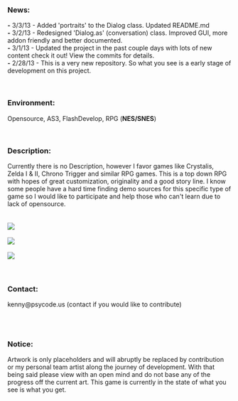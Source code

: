<h3>News:</h3>
<p>
<b>-</b> 3/3/13 - Added 'portraits' to the Dialog class. Updated README.md<br/>
<b>-</b> 3/2/13 - Redesigned 'Dialog.as' (conversation) class. Improved GUI, more addon friendly and better documented.
<br/><b>-</b> 3/1/13 - Updated the project in the past couple days with lots of new content check it out! View the commits for details.
<br/><b>-</b> 2/28/13 - This is a very new repository. So what you see is a early stage of development on this project. 
</p><br/>
<h3><bold>Environment: </h3></bold>
<p>Opensource, AS3, FlashDevelop, RPG (<b>NES/SNES</b>)</p>
<br>
<h3><bold>Description: </h3><p>Currently there is no Description, however I favor games like Crystalis, Zelda I & II, Chrono Trigger and similar RPG games. This is a top down RPG with hopes of great customization, originality and a good story line. I know some people have a hard time finding demo sources for this specific type of game so I would like to participate and help those who can't learn due to lack of opensource. </bold></h2>
<br/><br/><br/>
<img src="http://www.legitcode.com/menuscreen.png" />
<br/>
<br/>
<img src="http://www.legitcode.com/gameshot.png" />
<br/>
<br/>
<img src="http://www.legitcode.com/overscreen.png" />
<br/>
<br/>
<br/>
<h3>Contact: </h3> 
<p>kenny@psycode.us (contact if you would like to contribute)</p>
<br/>
<br/>
<h3>Notice: </h3>
<p>
Artwork is only placeholders and will abruptly be replaced by contribution or my personal team artist along the journey of development. With that being said please view with an open mind and do not base any of the progress off the current art. This game is currently in the state of what you see is what you get. 
</p>
<br/>
<br/>
<br/>
<br/>
